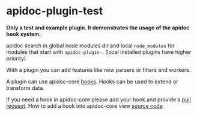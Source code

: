 # apidoc-plugin-test

__Only a test and example plugin. It demonstrates the usage of the apidoc hook system.__

apidoc search in global node modules dir and local `node_modules` for modules that start with `apidoc-plugin-`. (local installed plugins have higher priority)

With a plugin you can add features like new parsers or filters and workers.

A plugin can use apidoc-core [hooks](https://github.com/apidoc/apidoc-core/hooks.md).
Hooks can be used to extend or transform data.

If you need a hook in apidoc-core please add your hook and provide a [pull request](https://github.com/apidoc/apidoc-core/).
How to add a hook into apidoc-core view [source code](https://github.com/apidoc/apidoc-core/blob/20921efd32f95e7934333d633c56ff6f60722123/lib/parser.js#L454-L458).
